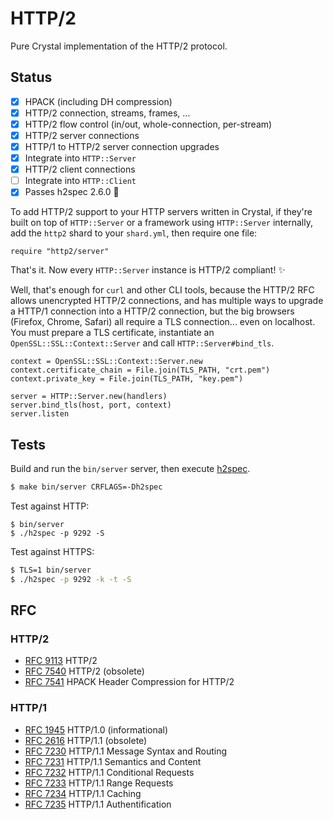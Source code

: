 # HTTP/2

Pure Crystal implementation of the HTTP/2 protocol.

## Status

- [x] HPACK (including DH compression)
- [x] HTTP/2 connection, streams, frames, ...
- [x] HTTP/2 flow control (in/out, whole-connection, per-stream)
- [x] HTTP/2 server connections
- [x] HTTP/1 to HTTP/2 server connection upgrades
- [x] Integrate into `HTTP::Server`
- [x] HTTP/2 client connections
- [ ] Integrate into `HTTP::Client`
- [x] Passes h2spec 2.6.0 💚

To add HTTP/2 support to your HTTP servers written in Crystal, if they're built
on top of `HTTP::Server` or a framework using `HTTP::Server` internally, add the
`http2` shard to your `shard.yml`, then require one file:

```crystal
require "http2/server"
```

That's it. Now every `HTTP::Server` instance is HTTP/2 compliant! ✨

Well, that's enough for `curl` and other CLI tools, because the HTTP/2 RFC
allows unencrypted HTTP/2 connections, and has multiple ways to upgrade a
HTTP/1 connection into a HTTP/2 connection, but the big browsers (Firefox,
Chrome, Safari) all require a TLS connection... even on localhost. You must
prepare a TLS certificate, instantiate an `OpenSSL::SSL::Context::Server` and
call `HTTP::Server#bind_tls`.

```crystal
context = OpenSSL::SSL::Context::Server.new
context.certificate_chain = File.join(TLS_PATH, "crt.pem")
context.private_key = File.join(TLS_PATH, "key.pem")

server = HTTP::Server.new(handlers)
server.bind_tls(host, port, context)
server.listen
```

## Tests

Build and run the `bin/server` server, then execute
[h2spec](https://github.com/summerwind/h2spec/releases).

```sh
$ make bin/server CRFLAGS=-Dh2spec
```

Test against HTTP:
```
$ bin/server
$ ./h2spec -p 9292 -S
```

Test against HTTPS:
```sh
$ TLS=1 bin/server
$ ./h2spec -p 9292 -k -t -S
```

## RFC

### HTTP/2

- [RFC 9113](https://datatracker.ietf.org/doc/html/rfc9113) HTTP/2
- [RFC 7540](https://datatracker.ietf.org/doc/html/rfc7540) HTTP/2 (obsolete)
- [RFC 7541](https://datatracker.ietf.org/doc/html/rfc7541) HPACK Header Compression for HTTP/2

### HTTP/1

- [RFC 1945](https://datatracker.ietf.org/doc/html/rfc1945) HTTP/1.0 (informational)
- [RFC 2616](https://datatracker.ietf.org/doc/html/rfc2616) HTTP/1.1 (obsolete)
- [RFC 7230](https://datatracker.ietf.org/doc/html/rfc7230) HTTP/1.1 Message Syntax and Routing
- [RFC 7231](https://datatracker.ietf.org/doc/html/rfc7231) HTTP/1.1 Semantics and Content
- [RFC 7232](https://datatracker.ietf.org/doc/html/rfc7232) HTTP/1.1 Conditional Requests
- [RFC 7233](https://datatracker.ietf.org/doc/html/rfc7233) HTTP/1.1 Range Requests
- [RFC 7234](https://datatracker.ietf.org/doc/html/rfc7234) HTTP/1.1 Caching
- [RFC 7235](https://datatracker.ietf.org/doc/html/rfc7235) HTTP/1.1 Authentification

